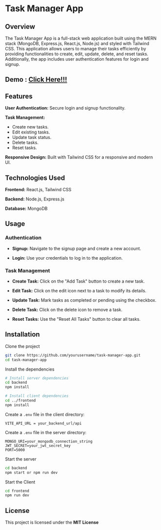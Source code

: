 # Task Manager App

## Overview 
The Task Manager App is a full-stack web application built using the MERN stack (MongoDB, Express.js, React.js, Node.js) and styled with Tailwind CSS. This application allows users to manage their 
tasks efficiently by providing functionalities to create, edit, update, delete, and reset tasks. Additionally, the app includes user authentication features for login and signup.


## Demo : [Click Here!!!](https://taskmanagerapp3.netlify.app/)

## Features
**User Authentication:** Secure login and signup functionality. <br>

**Task Management:**
- Create new tasks.
- Edit existing tasks.
- Update task status.
- Delete tasks.
- Reset tasks.

**Responsive Design:** Built with Tailwind CSS for a responsive and modern UI.

## Technologies Used

**Frontend:** React.js, Tailwind CSS <br>

**Backend:** Node.js, Express.js <br>

**Database:** MongoDB

## Usage
### Authentication

- **Signup:** Navigate to the signup page and create a new account. <br>

- **Login:** Use your credentials to log in to the application.

### Task Management

- **Create Task:** Click on the "Add Task" button to create a new task. <br>

- **Edit Task:** Click on the edit icon next to a task to modify its details.  <br>

- **Update Task:** Mark tasks as completed or pending using the checkbox.  <br>

- **Delete Task:** Click on the delete icon to remove a task.  <br>

- **Reset Tasks:** Use the "Reset All Tasks" button to clear all tasks.  <br>


## Installation

Clone the project
```bash
git clone https://github.com/yourusername/task-manager-app.git
cd task-manager-app
```
Install the dependencies
```bash
# Install server dependencies
cd backend
npm install

# Install client dependencies
cd ../frontend
npm install
```
Create a `.env` file in the client directory:

```env
VITE_API_URL = your_backend_url/api
```

Create a `.env` file in the server directory:

```env
MONGO_URI=your_mongodb_connection_string
JWT_SECRET=your_jwt_secret_key
PORT=5000
```

Start the server

```bash
cd backend
npm start or npm run dev
```

Start the Client

```bash
cd frontend
npm run dev
```


## License
This project is licensed under the **MIT License**
